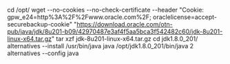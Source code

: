 cd /opt/
wget --no-cookies --no-check-certificate --header "Cookie: gpw_e24=http%3A%2F%2Fwww.oracle.com%2F; oraclelicense=accept-securebackup-cookie" "https://download.oracle.com/otn-pub/java/jdk/8u201-b09/42970487e3af4f5aa5bca3f542482c60/jdk-8u201-linux-x64.tar.gz"
tar xzf jdk-8u201-linux-x64.tar.gz
cd jdk1.8.0_201/
alternatives --install /usr/bin/java java /opt/jdk1.8.0_201/bin/java 2
alternatives --config java


